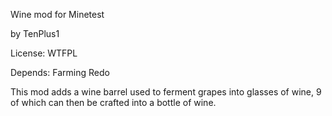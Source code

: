 Wine mod for Minetest

by TenPlus1

License: WTFPL

Depends: Farming Redo

This mod adds a wine barrel used to ferment grapes into glasses of wine, 9 of which can then be crafted into a bottle of wine.
